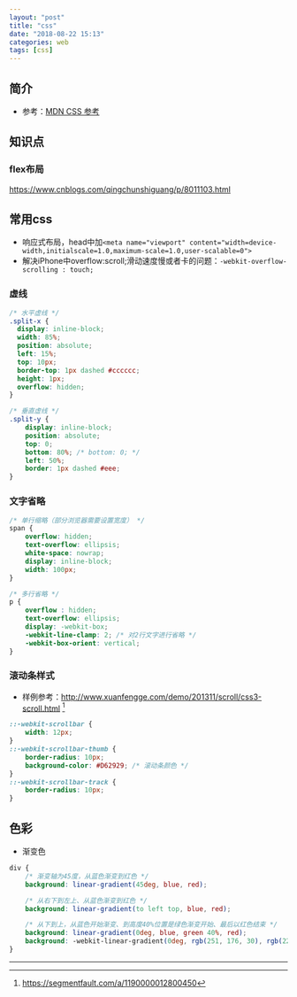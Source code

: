 ```yaml
---
layout: "post"
title: "css"
date: "2018-08-22 15:13"
categories: web
tags: [css]
---
```


## 简介

- 参考：[MDN CSS 参考](https://developer.mozilla.org/zh-CN/docs/Web/CSS/Reference)

## 知识点

### flex布局

https://www.cnblogs.com/qingchunshiguang/p/8011103.html

## 常用css

- 响应式布局，head中加`<meta name="viewport" content="width=device-width,initialscale=1.0,maximum-scale=1.0,user-scalable=0">`
- 解决iPhone中overflow:scroll;滑动速度慢或者卡的问题：`-webkit-overflow-scrolling : touch;`

### 虚线

```css
/* 水平虚线 */
.split-x {
  display: inline-block;
  width: 85%;
  position: absolute;
  left: 15%;
  top: 10px;
  border-top: 1px dashed #cccccc;
  height: 1px;
  overflow: hidden;
}

/* 垂直虚线 */
.split-y {
    display: inline-block;
    position: absolute;
    top: 0;
    bottom: 80%; /* bottom: 0; */
    left: 50%;
    border: 1px dashed #eee;
}
```

### 文字省略

```css
/* 单行缩略（部分浏览器需要设置宽度） */
span {
    overflow: hidden;
    text-overflow: ellipsis;
    white-space: nowrap;
    display: inline-block;
    width: 100px;
}

/* 多行省略 */
p {
    overflow : hidden;
    text-overflow: ellipsis;
    display: -webkit-box;
    -webkit-line-clamp: 2; /* 对2行文字进行省略 */
    -webkit-box-orient: vertical;
}
```

### 滚动条样式

- 样例参考：http://www.xuanfengge.com/demo/201311/scroll/css3-scroll.html [^1]

```css
::-webkit-scrollbar {
    width: 12px;
}
::-webkit-scrollbar-thumb {
    border-radius: 10px;
    background-color: #D62929; /* 滚动条颜色 */
}
::-webkit-scrollbar-track {
    border-radius: 10px;
}
```

## 色彩

- 渐变色

```css
div {
    /* 渐变轴为45度，从蓝色渐变到红色 */
    background: linear-gradient(45deg, blue, red);

    /* 从右下到左上、从蓝色渐变到红色 */
    background: linear-gradient(to left top, blue, red);

    /* 从下到上，从蓝色开始渐变、到高度40%位置是绿色渐变开始、最后以红色结束 */
    background: linear-gradient(0deg, blue, green 40%, red);
    background: -webkit-linear-gradient(0deg, rgb(251, 176, 30), rgb(229, 2, 18), rgb(192, 6, 156));
}
```




---

[^1]: https://segmentfault.com/a/1190000012800450

